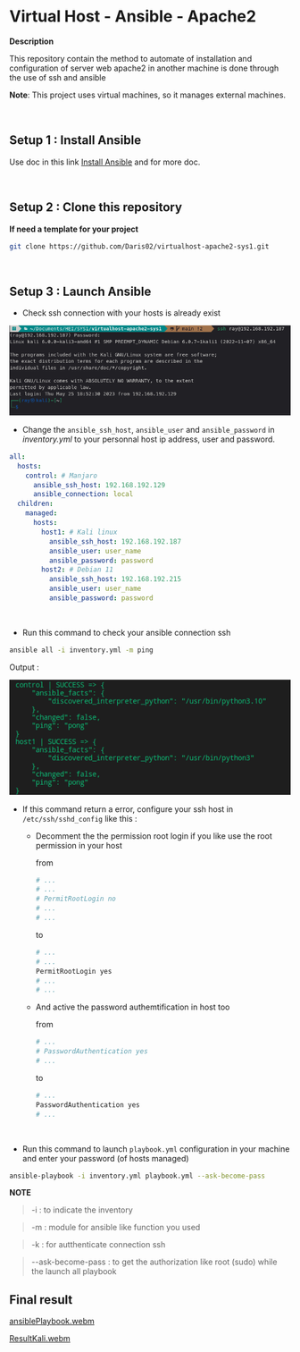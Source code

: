 # __Virtual Host - Ansible - Apache2__
__Description__

This repository contain the method to automate of
installation and configuration of server web apache2
in another machine is done through the use of ssh and
ansible

__Note__:
This project uses virtual machines, so it manages external machines.

&nbsp;
## Setup 1 : Install  Ansible
Use doc in this link [Install Ansible](https://docs.ansible.com/ansible/latest/installation_guide/intro_installation.html) and for more doc. 

&nbsp;
## Setup 2 : Clone this repository
**If need a template for your project**
```sh
git clone https://github.com/Daris02/virtualhost-apache2-sys1.git
```

&nbsp;
## Setup 3 : Launch Ansible

- Check ssh connection with your hosts is already exist

![alt-img](/image/ssh_connection2.png)

- Change the `ansible_ssh_host`, `ansible_user` and `ansible_password` in _inventory.yml_ to your personnal host ip address, user and password.

```yml
all:
  hosts:
    control: # Manjaro
      ansible_ssh_host: 192.168.192.129
      ansible_connection: local
  children:
    managed:
      hosts:
        host1: # Kali linux
          ansible_ssh_host: 192.168.192.187
          ansible_user: user_name
          ansible_password: password
        host2: # Debian 11
          ansible_ssh_host: 192.168.192.215
          ansible_user: user_name
          ansible_password: password
```

&nbsp;
- Run this command to check your ansible connection ssh
```sh
ansible all -i inventory.yml -m ping
``` 
Output :

![alt-img](/image/ping_hosts.png)

- If this command return a error, configure your ssh host in `/etc/ssh/sshd_config` like this :
    
    + Decomment the the permission root login if you like use the root permission in your host

        from
        ```sh
        # ...
        # ...
        # PermitRootLogin no
        # ...
        # ...
        ```
        to
        ```sh
        # ...
        # ...
        PermitRootLogin yes
        # ...
        # ...
        ```
    
    +   And active the password authemtification in host too

        from 

        ```sh
        # ...
        # PasswordAuthentication yes
        # ...
        ```
        to

        ```sh
        # ...
        PasswordAuthentication yes
        # ...
        ```
&nbsp;
- Run this command to launch `playbook.yml` configuration in your machine and enter your password (of hosts managed)
```sh
ansible-playbook -i inventory.yml playbook.yml --ask-become-pass
```
__NOTE__
>-i : to indicate the inventory

>-m : module for ansible like function you used

>-k : for autthenticate connection ssh

>--ask-become-pass : to get the authorization like root (sudo) while the launch all playbook

## Final result

[ansiblePlaybook.webm](https://github.com/Daris02/virtualhost-apache2-sys1/assets/103503966/7bcb14a5-be36-42e7-96e0-af11b7f688eb)

[ResultKali.webm](https://github.com/Daris02/virtualhost-apache2-sys1/assets/103503966/355ab29a-2c06-4799-b8b6-41933232bf10)

